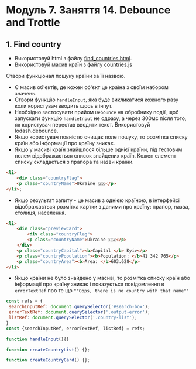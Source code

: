 # Модуль 7. Заняття 14. Debounce and Trottle

## 1. Find country

- Використовуй html з файлу [find_countries.html](./find_countries.html).
- Використовуй масив країн з файлу [countries.js](./countries.js)

Створи функціонал пошуку країни за її назвою.
- Є масив об'єктів, де кожен об'єкт це країна з своїм набором значень.
- Створи функцію `handleInput`, яка буде викликатися кожного разу коли користувач вводить щось в інпут.
- Необхідно застосувати прийом `Debounce` на обробнику події, щоб запускати функцію `handleInput` не одразу, а через 300мс після того, як користувач перестав вводити текст. Використовуй lodash.debounce.
- Якщо користувач повністю очищає поле пошуку, то розмітка списку країн або інформації про країну зникає.
- Якщо у масиві країн знайшлося більше однієї країни, під тестовим полем відображається список знайдених країн. Кожен елемент списку складається з прапора та назви країни.
```html
<li>
    <div class="countryFlag">
    <p class="countryName">Ukraine 🇺🇦</p>
</li>;
```
- Якщо результат запиту - це масив з однією країною, в інтерфейсі відображається розмітка картки з даними про країну: прапор, назва, столиця, населення.
```html
<li>
    <div class="previewCard">
        <div class="countryFlag">
        <p class="countryName">Ukraine 🇺🇦</p>
    </div>
    <p class="countryCapital"><b>Capital </b> Kyiv</p>
    <p class="countryPopulation"><b>Population: </b>41 342 765</p>
    <p class="countryArea"><b>Area: </b>603.628</p>
</li>
  ```
- Якщо країни не було знайдено у масиві, то розмітка списку країн або інформації про країну зникає і показується повідомлення в `errorTextRef` про те що `""Oops, there is no country with that name""`

```js
const refs = {
 searchInputRef: document.querySelector('#search-box');
 errorTextRef: document.querySelector('.output-error');
 listRef: document.querySelector('.country-list');
}
const {searchInputRef, errorTextRef, listRef} = refs;

function handleInput(){}

function createCountryList() {};

function createCountryCard() {};
```
